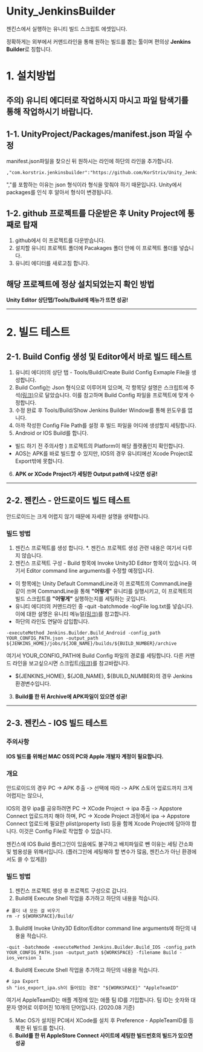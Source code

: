 # Unity_JenkinsBuilder
젠킨스에서 실행하는 유니티 빌드 스크립트 에셋입니다.

정확하게는 외부에서 커맨드라인을 통해 원하는 빌드를 뽑는 툴이며 편의상 **Jenkins Builder**로 칭합니다.


# 1. 설치방법

## 주의) 유니티 에디터로 작업하시지 마시고 파일 탐색기를 통해 작업하시기 바랍니다.

## 1-1. UnityProject/Packages/manifest.json 파일 수정

manifest.json파일을 찾으신 뒤
원하시는 라인에 하단의 라인을 추가합니다. 
```
,"com.korstrix.jenkinsbuilder":"https://github.com/KorStrix/Unity_JenkinsBuilder.git"
```
","를 포함하는 이유는 json 형식이라 형식을 맞춰야 하기 때문입니다.
Unity에서 packages를 인식 후 알아서 형식이 변경됩니다.


## 1-2. github 프로젝트를 다운받은 후 Unity Project에 통째로 탑재

1. github에서 이 프로젝트를 다운받습니다.
2. 설치할 유니티 프로젝트 폴더에 Pacakages 폴더 안에 이 프로젝트 폴더를 넣습니다.
3. 유니티 에디터를 새로고침 합니다.

## 해당 프로젝트에 정상 설치되었는지 확인 방법
**Unity Editor 상단탭/Tools/Build에 메뉴가 뜨면 성공!**

---
# 2. 빌드 테스트

## 2-1. Build Config 생성 및 Editor에서 바로 빌드 테스트
1. 유니티 에디터의 상단 탭 - Tools/Build/Create Build Config Exmaple File을 생성합니다.
2. Build Config는 Json 형식으로 이루어져 있으며, 각 항목당 설명은 스크립트에 주석[(링크)](https://github.com/KorStrix/Unity_JenkinsBuilder/blob/master/Editor/BuildConfig.cs)으로 달았습니다.
이를 참고하며 Build Config 파일을 프로젝트에 맞게 수정합니다.
3. 수정 완료 후 Tools/Build/Show Jenkins Builder Window를 통해 윈도우를 엽니다.
4. 아까 작성한 Config File Path를 설정 후 빌드 파일을 어디에 생성할지 세팅합니다.
5. Android or IOS Build를 합니다.
* 빌드 하기 전 주의사항 ) 프로젝트의 Platform이 해당 플랫폼인지 확인합니다.
* AOS는 APK를 바로 빌드할 수 있지만, IOS의 경우 유니티에선 Xcode Project로 Export밖에 못합니다.

6. **APK or XCode Project가 세팅한 Output path에 나오면 성공!**

---
## 2-2. 젠킨스 - 안드로이드 빌드 테스트

안드로이드는 크게 어렵지 않기 때문에 자세한 설명을 생략합니다.

### 빌드 방법

1. 젠킨스 프로젝트를 생성 합니다.
*. 젠킨스 프로젝트 생성 관련 내용은 여기서 다루지 않습니다.
2. 젠킨스 프로젝트 구성 - Build 항목에 Invoke Unity3D Editor 항목이 있습니다. 여기서 Editor command line arguments를 수정할 예정입니다.
* 이 항목에는 Unity Default CommandLine과 이 프로젝트의 CommandLine을 같이 쓰며 CommandLine을 통해 **"어떻게"** 유니티를 실행시키고, 이 프로젝트의 빌드 스크립트를 **"어떻게"** 실행하는지를 세팅하는 곳입니다.
* 유니티 에디터의 커맨드라인 중 -quit -batchmode -logFile log.txt를 넣습니다. 이에 대한 설명은 유니티 메뉴얼[(링크)](https://docs.unity3d.com/kr/530/Manual/CommandLineArguments.html)를 참고합니다.
* 하단의 라인도 연달아 삽입합니다.
```
-executeMethod Jenkins.Builder.Build_Android -config_path YOUR_CONFIG_PATH.json -output_path ${JENKINS_HOME}/jobs/${JOB_NAME}/builds/${BUILD_NUMBER}/archive
```
여기서 YOUR_CONFIG_PATH에 Build Config 파일의 경로를 세팅합니다.
다른 커맨드 라인을 보고싶으시면 스크립트[(링크)](https://github.com/KorStrix/Unity_JenkinsBuilder/blob/master/Editor/JenkinsBuilder.cs)를 참고바랍니다.

- ${JENKINS_HOME}, ${JOB_NAME}, ${BUILD_NUMBER}의 경우 Jenkins 환경변수입니다.


3. **Build를 한 뒤 Archive에 APK파일이 있으면 성공!**

---
## 2-3. 젠킨스 - IOS 빌드 테스트

### 주의사항
**IOS 빌드를 위해선 MAC OS의 PC와 Apple 개발자 계정이 필요합니다.**

### 개요
안드로이드의 경우 PC -> APK 추출 -> 선택에 따라 -> APK 스토어 업로드까지 크게 어렵지는 않으나,

IOS의 경우 ipa를 공유하려면 
PC -> XCode Project -> ipa 추출 -> Appstore Connect 업로드까지 해아 하며,
PC -> Xcode Project 과정에서  ipa -> Appstore Connect 업로드에 필요한 plist(property list) 등을 함께 Xcode Project에 담아야 합니다. 이것은 Config File로 작업할 수 있습니다.

젠킨스에 IOS Build 플러그인이 있음에도 불구하고 배치파일로 뺀 이유는 세팅 간소화 및 범용성을 위해서입니다.
(플러그인에 세팅해야 할 변수가 많음, 젠킨스가 아닌 환경에서도 쓸 수 있게끔)

### 빌드 방법
1. 젠킨스 프로젝트 생성 후 프로젝트 구성으로 갑니다.
2. Build에 Execute Shell 작업을 추가하고 하단의 내용을 적습니다.
```
# 폴더 내 모든 걸 비우기
rm -r ${WORKSPACE}/Build/
```
3. Build에 Invoke Unity3D Editor/Editor command line arguments에 하단의 내용을 적습니다.
```
-quit -batchmode -executeMethod Jenkins.Builder.Build_IOS -config_path YOUR_CONFIG_PATH.json -output_path ${WORKSPACE} -filename Build -ios_version 1
```

4. Build에 Execute Shell 작업을 추가하고 하단의 내용을 적습니다.
```
# ipa Export
sh "ios_export_ipa.sh이 들어있는 경로" "${WORKSPACE}" "AppleTeamID"
``` 
여기서 AppleTeamID는 애플 계정에 있는 애플 팀 ID를 기입합니다. 팀 ID는 숫자와 대문자 영어로 이루어진 10개의 단어입니다. (2020.08 기준)

5. Mac OS가 설치된 PC에서 XCode를 설치 후 Preference - AppleTeamID를 등록한 뒤 빌드를 합니다.
6. **Build를 한 뒤 AppleStore Connect 사이트에 세팅한 빌드번호의 빌드가 있으면 성공**
